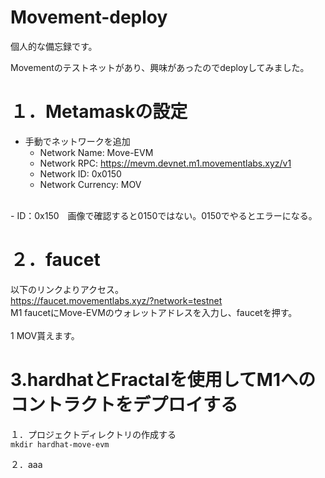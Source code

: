# Movement-deploy

個人的な備忘録です。

Movementのテストネットがあり、興味があったのでdeployしてみました。

# １．Metamaskの設定
- 手動でネットワークを追加
    - Network Name: Move-EVM
    - Network RPC: https://mevm.devnet.m1.movementlabs.xyz/v1
    - Network ID: 0x0150
    - Network Currency: MOV
<br>
- ID：0x150　画像で確認すると0150ではない。0150でやるとエラーになる。

# ２．faucet
以下のリンクよりアクセス。<br>
    <https://faucet.movementlabs.xyz/?network=testnet>
<br>M1 faucetにMove-EVMのウォレットアドレスを入力し、faucetを押す。<br>
<br>1 MOV貰えます。

# 3.hardhatとFractalを使用してM1へのコントラクトをデプロイする
１．プロジェクトディレクトリの作成する<br>
    `mkdir hardhat-move-evm`


２．aaa






